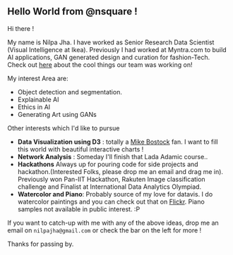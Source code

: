 
## Hello World from @nsquare !


Hi there !

My name is Nilpa Jha. I have worked as Senior Research Data Scientist (Visual Intelligence at Ikea). Previously I had worked at Myntra.com to build AI applications, GAN generated design and curation for fashion-Tech. Check out [here](http://www.livemint.com/Companies/tchtq74FOkMM43szMIHh0M/At-Myntra-machines-tell-designers-how-to-make-clothes.html) about the cool things our team was working on!

My interest Area are:

- Object detection and segmentation.
- Explainable AI
- Ethics in AI
- Generating Art using GANs

Other interests which I'd like to pursue 

- **Data Visualization using D3** :  totally a [Mike Bostock](https://github.com/mbostock) fan. I want to fill this world with beautiful interactive charts !
- **Network Analysis** : Someday I'll finish that Lada Adamic course..
- **Hackathons** Always up for pouring code for side projects and hackathon.(Interested Folks, please drop me an email and drag me in). Previously won Pan-IIT Hackathon, Rakuten Image classification challenge and Finalist at International Data Analytics Olympiad.
- **Watercolor and Piano**: Probably source of my love for datavis. I do watercolor paintings and you can check out that on [Flickr](https://www.flickr.com/photos/pagal_ladkii/). Piano samples not available in public interest. :P

If you want to catch-up with me with any of the above ideas, drop me an email on `nilpajha@gmail.com` or check the bar on the left for more !

Thanks for passing by.